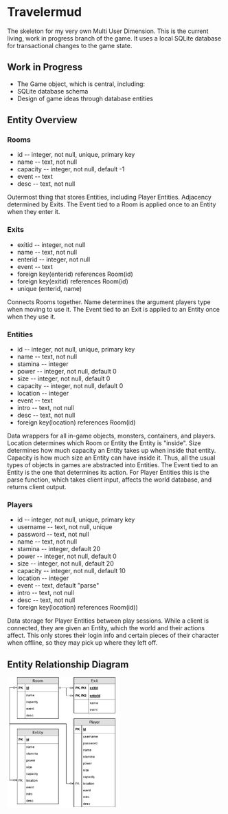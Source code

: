 # Travelermud
The skeleton for my very own Multi User Dimension. This is the current 
living, work in progress branch of the game. It uses a local SQLite database 
for transactional changes to the game state.

## Work in Progress
- The Game object, which is central, including:
- SQLite database schema
- Design of game ideas through database entities

## Entity Overview
### Rooms
- id -- integer, not null, unique, primary key
- name -- text, not null
- capacity -- integer, not null, default -1
- event -- text
- desc -- text, not null

Outermost thing that stores Entities, including Player Entities. Adjacency 
determined by Exits. The Event tied to a Room is applied once to an Entity 
when they enter it.

### Exits
- exitid -- integer, not null
- name -- text, not null
- enterid -- integer, not null
- event -- text
- foreign key(enterid) references Room(id)
- foreign key(exitid) references Room(id)
- unique (enterid, name)

Connects Rooms together. Name determines the argument players type when 
moving to use it. The Event tied to an Exit is applied to an Entity once 
when they use it.

### Entities
- id -- integer, not null, unique, primary key
- name -- text, not null
- stamina -- integer
- power -- integer, not null, default 0
- size -- integer, not null, default 0
- capacity -- integer, not null, default 0
- location -- integer
- event -- text
- intro -- text, not null
- desc -- text, not null
- foreign key(location) references Room(id)

Data wrappers for all in-game objects, monsters, containers, and players. 
Location determines which Room or Entity the Entity is "inside".
Size determines how much capacity an Entity takes up when inside that entity.
Capacity is how much size an Entity can have inside it. Thus, all the usual 
types of objects in games are abstracted into Entities. The Event tied to an 
Entity is the one that determines its action. For Player Entities this is 
the parse function, which takes client input, affects the world database, 
and returns client output.

### Players
- id -- integer, not null, unique, primary key
- username -- text, not null, unique
- password -- text, not null
- name -- text, not null
- stamina -- integer, default 20
- power -- integer, not null, default 0
- size -- integer, not null, default 20
- capacity -- integer, not null, default 10
- location -- integer
- event -- text, default "parse"
- intro -- text, not null
- desc -- text, not null
- foreign key(location) references Room(id))

Data storage for Player Entities between play sessions. While a client 
is connected, they are given an Entity, which the world and their actions 
affect. This only stores their login info and certain pieces of their 
character when offline, so they may pick up where they left off.

## Entity Relationship Diagram
<img src="travelermud_erd.png" alt="Entity Relationship Diagram" width=50%>
